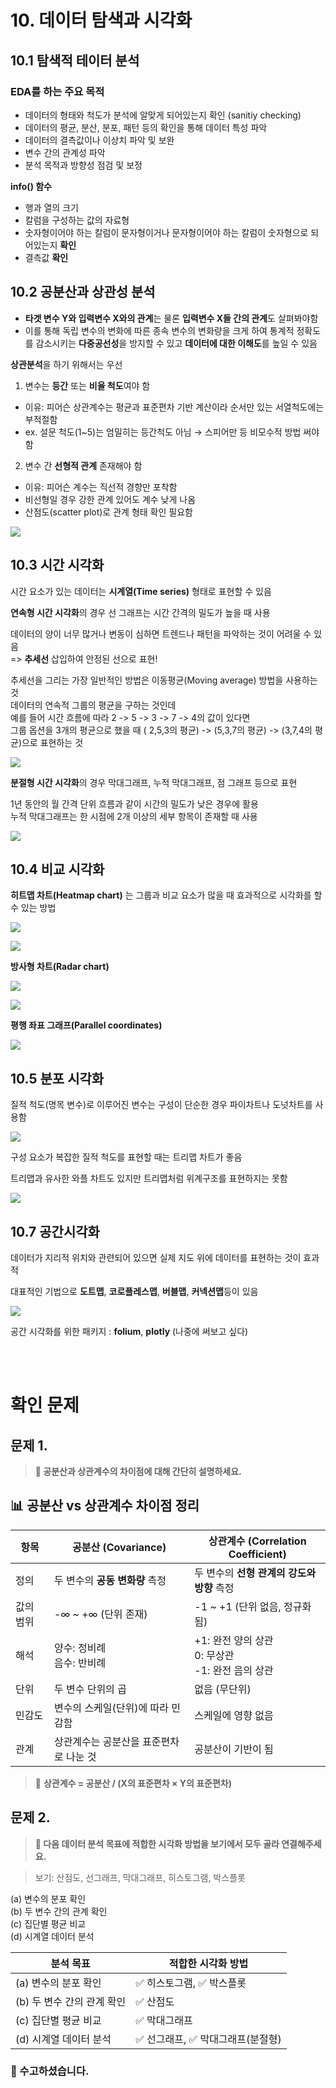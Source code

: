 # 10. 데이터 탐색과 시각화 

## 10.1 탐색적 테이터 분석 

###  EDA를 하는 주요 목적 
- 데이터의 형태와 척도가 분석에 알맞게 되어있는지 확인 (sanitiy checking)
- 데이터의 평균, 분산, 분포, 패턴 등의 확인을 통해 데이터 특성 파악
- 데이터의 결측값이나 이상치 파악 및 보완
- 변수 간의 관계성 파악
- 분석 목적과 방향성 점검 및 보정 

**info() 함수**
- 행과 열의 크기
- 칼럼을 구성하는 값의 자료형
- 숫자형이어야 하는 칼럼이 문자형이거나 문자형이어야 하는 칼럼이 숫자형으로 되어있는지 **확인**
- 결측값 **확인** 

## 10.2 공분산과 상관성 분석 

- **타겟 변수 Y와 입력변수 X와의 관계**는 물론 **입력변수 X들 간의 관계**도 살펴봐야함  
- 이를 통해 독립 변수의 변화에 따른 종속 변수의 변화량을 크게 하여 통계적 정확도를 감소시키는 **다중공선성**을 방지할 수 있고 **데이터에 대한 이해도**를 높일 수 있음 


**상관분석**을 하기 위해서는 우선
1. 변수는 **등간** 또는 **비율 척도**여야 함  
  - 이유: 피어슨 상관계수는 평균과 표준편차 기반 계산이라 순서만 있는 서열척도에는 부적절함  
  - ex. 설문 척도(1~5)는 엄밀히는 등간척도 아님 → 스피어만 등 비모수적 방법 써야함  

2. 변수 간 **선형적 관계** 존재해야 함  
  - 이유: 피어슨 계수는 직선적 경향만 포착함  
  - 비선형일 경우 강한 관계 있어도 계수 낮게 나옴  
  - 산점도(scatter plot)로 관계 형태 확인 필요함  


![](/image_STA/5-1.PNG)  

  ## 10.3 시간 시각화 

  시간 요소가 있는 데이터는 **시계열(Time series)** 형태로 표현할 수 있음  

  **연속형 시간 시각화**의 경우 선 그래프는 시간 간격의 밀도가 높을 때 사용  

  데이터의 양이 너무 많거나 변동이 심하면 트렌드나 패턴을 파악하는 것이 어려울 수 있음  
  => **추세선** 삽입하여 안정된 선으로 표현!   

  추세선을 그리는 가장 일반적인 방법은 이동평균(Moving average) 방법을 사용하는 것  
  데이터의 연속적 그룹의 평균을 구하는 것인데  
   예를 들어 시간 흐름에 따라 2 -> 5 -> 3 -> 7 -> 4의 값이 있다면  
    그룹 옵션을 3개의 평균으로 했을 때 ( 2,5,3의 평균) -> (5,3,7의 평균) -> (3,7,4의 평균)으로 표현하는 것   


![](/image_STA/5-2.PNG)  


  **분절형 시간 시각화**의 경우 막대그래프, 누적 막대그래프, 점 그래프 등으로 표현  

  1년 동안의 월 간격 단위 흐름과 같이 시간의 밀도가 낮은 경우에 활용  
   누적 막대그래프는 한 시점에 2개 이상의 세부 항목이 존재할 때 사용  



![](/image_STA/5-3.PNG)  


 

  ## 10.4 비교 시각화  

  **히트맵 차트(Heatmap chart)** 는 그룹과 비교 요소가 많을 때 효과적으로 시각화를 할 수 있는 방법  

    
![](/image_STA/5-4.PNG)  


![](/image_STA/5-5.PNG)  


**방사형 차트(Radar chart)**  



![](/image_STA/5-6.PNG)  



![](/image_STA/5-7.PNG)  



**평행 좌표 그래프(Parallel coordinates)**  



![](/image_STA/5-8.PNG)  




## 10.5 분포 시각화  


질적 척도(명목 변수)로 이루어진 변수는 구성이 단순한 경우 파이차트나 도넛차트를 사용함  



![](/image_STA/5-9.PNG)  


구성 요소가 복잡한 질적 척도를 표현할 때는 트리맵 차트가 좋음  


트리맵과 유사한 와플 차트도 있지만 트리맵처럼 위계구조를 표현하지는 못함  




![](/image_STA/5-10.PNG)  


## 10.7 공간시각화  


데이터가 지리적 위치와 관련되어 있으면 실제 지도 위에 데이터를 표현하는 것이 효과적 

대표적인 기법으로 **도트맵**, **코로플레스맵**, **버블맵**, **커넥션맵**등이 있음 


![](/image_STA/5-11.PNG)  
  

공간 시각화를 위한 패키지 : **folium**, **plotly** (나중에 써보고 싶다)

<br>
<br>

# 확인 문제

## 문제 1.
> **🧚 공분산과 상관계수의 차이점에 대해 간단히 설명하세요.**

## 📊 공분산 vs 상관계수 차이점 정리

| 항목        | 공분산 (Covariance)                    | 상관계수 (Correlation Coefficient)          |
|-------------|----------------------------------------|----------------------------------------------|
| 정의        | 두 변수의 **공동 변화량** 측정           | 두 변수의 **선형 관계의 강도와 방향** 측정    |
| 값의 범위   | -∞ ~ +∞ (단위 존재)                    | -1 ~ +1 (단위 없음, 정규화됨)                 |
| 해석        | 양수: 정비례<br>음수: 반비례            | +1: 완전 양의 상관<br>0: 무상관<br>-1: 완전 음의 상관 |
| 단위        | 두 변수 단위의 곱                      | 없음 (무단위)                                 |
| 민감도      | 변수의 스케일(단위)에 따라 민감함       | 스케일에 영향 없음                           |
| 관계        | 상관계수는 공분산을 표준편차로 나눈 것 | 공분산이 기반이 됨                           |

> 🔹 **상관계수 = 공분산 / (X의 표준편차 × Y의 표준편차)**



## 문제 2.
> **🧚 다음 데이터 분석 목표에 적합한 시각화 방법을 보기에서 모두 골라 연결해주세요.**

> 보기: 산점도, 선그래프, 막대그래프, 히스토그램, 박스플롯

(a) 변수의 분포 확인   
(b) 두 변수 간의 관계 확인   
(c) 집단별 평균 비교   
(d) 시계열 데이터 분석

<!--중복 가능-->


| 분석 목표              | 적합한 시각화 방법                                |
|------------------------|--------------------------------------------------|
| (a) 변수의 분포 확인   | ✅ 히스토그램, ✅ 박스플롯                        |
| (b) 두 변수 간의 관계 확인 | ✅ 산점도                                       |
| (c) 집단별 평균 비교   | ✅ 막대그래프                                    |
| (d) 시계열 데이터 분석 | ✅ 선그래프, ✅ 막대그래프(분절형)                        |


### 🎉 수고하셨습니다.
